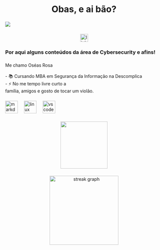 <div align="center">
</div>

###

<h1 align="center">Obas, e ai bão?</h1>

###

<img src="https://visitor-badge.laobi.icu/badge?page_id=oseasfr.oseasfr&"  />

###

<div align="center">
  <a href="https://www.linkedin.com/in/oseasfr/" target="_blank">
    <img src="https://img.shields.io/static/v1?message=LinkedIn&logo=linkedin&label=&color=0077B5&logoColor=white&labelColor=&style=for-the-badge" height="25" alt="linkedin logo"  />
  </a>
</div>

###

<h3 align="left">Por aqui alguns conteúdos da área de Cybersecurity e afins!</h3>

###

<p align="left">Me chamo Oséas Rosa<br><br>- 📚 Cursando MBA em Segurança da Informação na Descomplica<br>- ⚡ No me tempo livre curto a <br> família, amigos e gosto de tocar um violão.</p>

###

<div align="left">
  <img src="https://cdn.jsdelivr.net/gh/devicons/devicon/icons/markdown/markdown-original.svg" height="40" alt="markdown logo"  />
  <img width="12" />
  <img src="https://cdn.jsdelivr.net/gh/devicons/devicon/icons/linux/linux-original.svg" height="40" alt="linux logo"  />
  <img width="12" />
  <img src="https://cdn.jsdelivr.net/gh/devicons/devicon/icons/vscode/vscode-original.svg" height="40" alt="vscode logo"  />
</div>

###

<div align="center">
  <img height="150" src="https://github.com/jglovier/gifs/raw/gh-pages/hacking/typity-type.gif?raw=true"  />
</div>
<h3 align="left"></h3>

###

<div align="center">
  <img src="https://streak-stats.demolab.com?user=oseasfr&locale=en&mode=daily&theme=dark&hide_border=false&border_radius=5&order=3" height="220" alt="streak graph"  />
</div>
